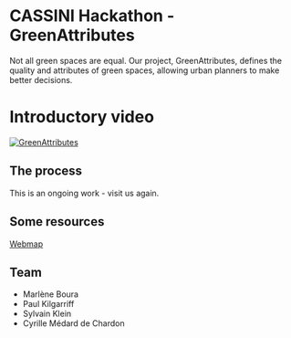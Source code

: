 # CASSINI Hackathon - GreenAttributes

Not all green spaces are equal. Our project, GreenAttributes, defines the quality and attributes of green spaces, allowing urban planners to make better decisions.

# Introductory video
[![GreenAttributes](https://img.youtube.com/vi/XrKeWp6NMkE/0.jpg)](https://www.youtube.com/watch?v=XrKeWp6NMkE)

## The process

This is an ongoing work - visit us again.

## Some resources

[Webmap](https://serialc.github.io/cassini_hackathon/green_attributes_project/web/)

## Team

- Marlène Boura
- Paul Kilgarriff
- Sylvain Klein
- Cyrille Médard de Chardon
